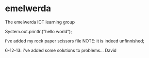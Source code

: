 emelwerda
=========

The emelwerda ICT learning group

System.out.println("hello world");



i've added my rock paper scissors file
NOTE: it is indeed unfinnished;

6-12-13: i've added some solutions to problems...
David
